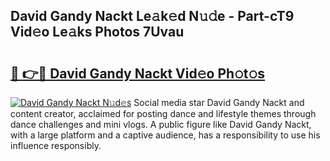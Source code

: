 ## David Gandy Nackt Le𝚊k𝚎d N𝚞𝚍e - Part-cT9 Vid𝚎o Le𝚊ks Photos 7Uvau

# <h2><a href="http://fb5wde.evod.top/?m=David+Gandy+Nackt">🔗 👉🔴 David Gandy Nackt Vid𝚎o Ph𝚘t𝚘s</a></h2>

[![David Gandy Nackt N𝚞d𝚎s](https://i.imgur.com/8V9OHl7.gif)](http://fb5wde.evod.top/?m=David+Gandy+Nackt)
Social media star David Gandy Nackt and content creator, acclaimed for posting dance and lifestyle themes through dance challenges and mini vlogs. A public figure like David Gandy Nackt, with a large platform and a captive audience, has a responsibility to use his influence responsibly. 
